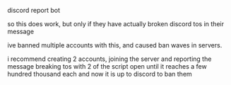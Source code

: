discord report bot

so this does work, but only if they have actually broken discord tos in their message

ive banned multiple accounts with this, and caused ban waves in servers.

i recommend creating 2 accounts, joining the server and reporting the message breaking tos with 2 of the script open
until it reaches a few hundred thousand each and now it is up to discord to ban them
